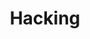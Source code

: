 ---
title: "Hacking"
draft: false
group: []
weight: 1
module:
    layout: ""
    qoutes: "# Hack The Planet"
    groups: []
    canals:
        youtube: ""
        spotify: ""
    forums:
        disqus: ""
        discord: ""
        telegram: ""
format:
    model: ""
    cover: ""
    anima: ""
    theme: ""
    datum:
        data: ""
metadata:
    index: false
    thumb: "cover.jpg"
    author: "Al Muhdil Karim"
language:
    id: ""
    en: ""
description: "Beragam teknologi dan platform perpustakaan digital hadir membawa perubahan besar dalam pengelolaan informasi modern."
---